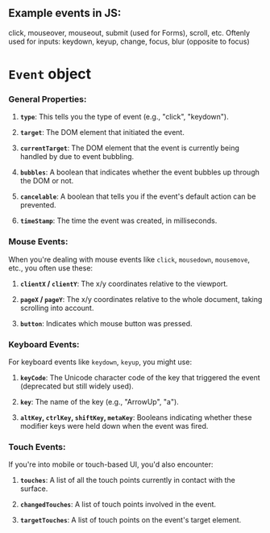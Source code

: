 ## Example events in JS:
click, mouseover, mouseout,  submit (used for Forms), scroll, etc.
Oftenly used for inputs: keydown, keyup, change, focus, blur (opposite to focus)


# `Event` object

### General Properties:

1. **`type`**: This tells you the type of event (e.g., "click", "keydown").

2. **`target`**: The DOM element that initiated the event.

3. **`currentTarget`**: The DOM element that the event is currently being handled by due to event bubbling.

4. **`bubbles`**: A boolean that indicates whether the event bubbles up through the DOM or not.

5. **`cancelable`**: A boolean that tells you if the event's default action can be prevented.

6. **`timeStamp`**: The time the event was created, in milliseconds.

### Mouse Events:

When you're dealing with mouse events like `click`, `mousedown`, `mousemove`, etc., you often use these:

1. **`clientX` / `clientY`**: The x/y coordinates relative to the viewport.

2. **`pageX` / `pageY`**: The x/y coordinates relative to the whole document, taking scrolling into account.

3. **`button`**: Indicates which mouse button was pressed.

### Keyboard Events:

For keyboard events like `keydown`, `keyup`, you might use:

1. **`keyCode`**: The Unicode character code of the key that triggered the event (deprecated but still widely used).

2. **`key`**: The name of the key (e.g., "ArrowUp", "a").

3. **`altKey`, `ctrlKey`, `shiftKey`, `metaKey`**: Booleans indicating whether these modifier keys were held down when the event was fired.

### Touch Events:

If you're into mobile or touch-based UI, you'd also encounter:

1. **`touches`**: A list of all the touch points currently in contact with the surface.

2. **`changedTouches`**: A list of touch points involved in the event.

3. **`targetTouches`**: A list of touch points on the event's target element.